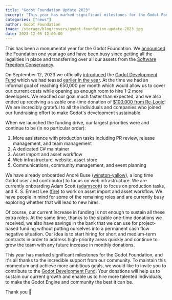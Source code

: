 ```yaml
---
title: "Godot Foundation Update 2023"
excerpt: "This year has marked significant milestones for the Godot Foundation, and it's all thanks to the incredible support from our community."
categories: ["news"]
author: Godot Foundation
image: /storage/blog/covers/godot-foundation-update-2023.jpg
date: 2023-12-05 12:00:00
---
```


This has been a monumental year for the Godot Foundation. We [announced](https://godotengine.org/article/godots-graduation-godot-moves-to-a-new-foundation/) the Foundation one year ago and have been busy since getting all the legalities in place and transferring over all our assets from the [Software Freedom Conservancy](https://sfconservancy.org/).

On September 12, 2023 we officially [introduced](https://godotengine.org/article/godot-developer-fund/) the [Godot Development Fund](https://fund.godotengine.org/) which we had teased [earlier in the year](https://godotengine.org/article/funding-breakdown-and-hiring-process/). At the time we had an informal goal of reaching €50,000 per month which would allow us to cover our current costs while opening up enough room to hire 1-2 more developers. We reached our goal much faster than expected, and we also ended up receiving a sizable one-time donation of [$100,000 from Re-Logic](https://twitter.com/Terraria_Logic/status/1704227519027651016)! We are incredibly grateful to all the individuals and companies who joined our fundraising effort to make Godot's development sustainable.

When we launched the funding drive, our largest priorities were and continue to be (in no particular order):

1. More assistance with production tasks including PR review, release management, and team management
2. A dedicated C# maintainer
3. Asset import and asset workflow
4. Web infrastructure, website, asset store
5. Communications, community management, and event planning 

We have already onboarded André Buse ([winston-yallow](<https://github.com/winston-yallow>)), a long time Godot user and contributor) to focus on web infrastructure. We are currently onboarding Adam Scott ([adamscott](<https://github.com/adamscott>)) to focus on production tasks, and K. S. Ernest Lee ([fire](https://github.com/fire)) to work on asset import and asset workflow. We have people in mind for some of the remaining roles and are currently busy exploring whether that will lead to new hires.

Of course, our current increase in funding is not enough to sustain all these extra roles. At the same time, thanks to the sizable one-time donations we received, we also have savings in the bank that we can use for project-based funding without putting ourselves into a permanent cash flow negative situation. Our idea is to start hiring for short and medium-term contracts in order to address high-priority areas quickly and continue to grow the team with any future increase in monthly donations.

This year has marked significant milestones for the Godot Foundation, and it's all thanks to the incredible support from our community. To maintain this momentum and achieve more ambitious goals, we would like to invite you to contribute to the [Godot Development Fund](https://fund.godotengine.org/). Your donations will help us to sustain our current growth and enable us to hire more talented individuals, to make the Godot Engine and community the best it can be.

Thank you 💙
